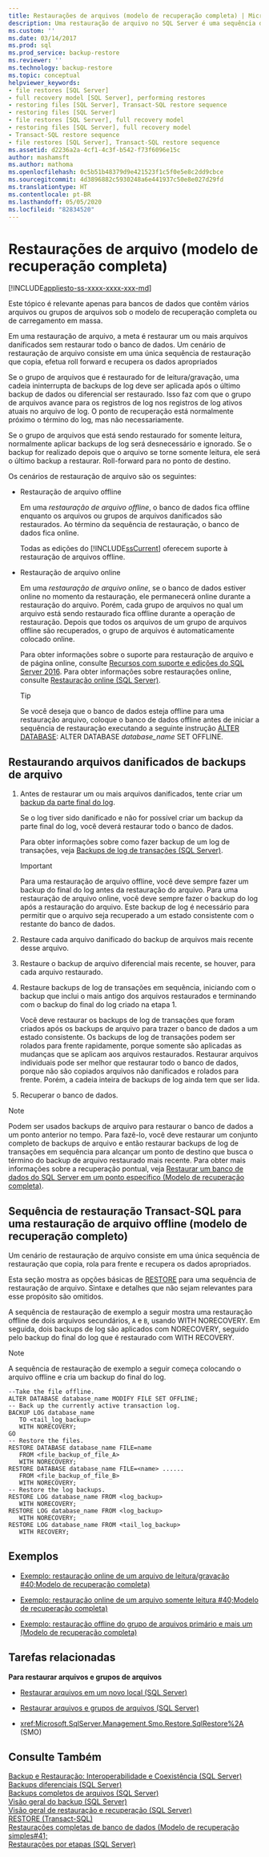 ```yaml
---
title: Restaurações de arquivos (modelo de recuperação completa) | Microsoft Docs
description: Uma restauração de arquivo no SQL Server é uma sequência de restauração que copia, efetue roll forward e recupera um ou mais arquivos de dados sem restaurar todo o banco de dados.
ms.custom: ''
ms.date: 03/14/2017
ms.prod: sql
ms.prod_service: backup-restore
ms.reviewer: ''
ms.technology: backup-restore
ms.topic: conceptual
helpviewer_keywords:
- file restores [SQL Server]
- full recovery model [SQL Server], performing restores
- restoring files [SQL Server], Transact-SQL restore sequence
- restoring files [SQL Server]
- file restores [SQL Server], full recovery model
- restoring files [SQL Server], full recovery model
- Transact-SQL restore sequence
- file restores [SQL Server], Transact-SQL restore sequence
ms.assetid: d2236a2a-4cf1-4c3f-b542-f73f6096e15c
author: mashamsft
ms.author: mathoma
ms.openlocfilehash: 0c5b51b48379d9e421523f1c5f0e5e8c2dd9cbce
ms.sourcegitcommit: 4d3896882c5930248a6e441937c50e8e027d29fd
ms.translationtype: HT
ms.contentlocale: pt-BR
ms.lasthandoff: 05/05/2020
ms.locfileid: "82834520"
---
```

# <a name="file-restores-full-recovery-model"></a>Restaurações de arquivo (modelo de recuperação completa)
[!INCLUDE[appliesto-ss-xxxx-xxxx-xxx-md](../../includes/appliesto-ss-xxxx-xxxx-xxx-md.md)]

  Este tópico é relevante apenas para bancos de dados que contêm vários arquivos ou grupos de arquivos sob o modelo de recuperação completa ou de carregamento em massa.  
  
 Em uma restauração de arquivo, a meta é restaurar um ou mais arquivos danificados sem restaurar todo o banco de dados. Um cenário de restauração de arquivo consiste em uma única sequência de restauração que copia, efetua roll forward e recupera os dados apropriados  
  
 Se o grupo de arquivos que é restaurado for de leitura/gravação, uma cadeia ininterrupta de backups de log deve ser aplicada após o último backup de dados ou diferencial ser restaurado. Isso faz com que o grupo de arquivos avance para os registros de log nos registros de log ativos atuais no arquivo de log. O ponto de recuperação está normalmente próximo o término do log, mas não necessariamente.  
  
 Se o grupo de arquivos que está sendo restaurado for somente leitura, normalmente aplicar backups de log será desnecessário e ignorado. Se o backup for realizado depois que o arquivo se torne somente leitura, ele será o último backup a restaurar. Roll-forward para no ponto de destino.  
  
 Os cenários de restauração de arquivo são os seguintes:  
  
-   Restauração de arquivo offline  
  
     Em uma *restauração de arquivo offline*, o banco de dados fica offline enquanto os arquivos ou grupos de arquivos danificados são restaurados. Ao término da sequência de restauração, o banco de dados fica online.  
  
     Todas as edições do [!INCLUDE[ssCurrent](../../includes/sscurrent-md.md)] oferecem suporte à restauração de arquivos offline.  
  
-   Restauração de arquivo online  
  
     Em uma *restauração de arquivo online*, se o banco de dados estiver online no momento da restauração, ele permanecerá online durante a restauração do arquivo. Porém, cada grupo de arquivos no qual um arquivo está sendo restaurado fica offline durante a operação de restauração. Depois que todos os arquivos de um grupo de arquivos offline são recuperados, o grupo de arquivos é automaticamente colocado online.  
  
     Para obter informações sobre o suporte para restauração de arquivo e de página online, consulte [Recursos com suporte e edições do SQL Server 2016](../../sql-server/editions-and-supported-features-for-sql-server-2016.md). Para obter informações sobre restaurações online, consulte [Restauração online (SQL Server)](../../relational-databases/backup-restore/online-restore-sql-server.md).
  
    > [!TIP]  
    >  Se você deseja que o banco de dados esteja offline para uma restauração arquivo, coloque o banco de dados offline antes de iniciar a sequência de restauração executando a seguinte instrução [ALTER DATABASE](../../t-sql/statements/alter-database-transact-sql-set-options.md): ALTER DATABASE *database_name* SET OFFLINE.  
  
  
##  <a name="restoring-damaged-files-from-file-backups"></a><a name="Overview"></a> Restaurando arquivos danificados de backups de arquivo  
  
1.  Antes de restaurar um ou mais arquivos danificados, tente criar um [backup da parte final do log](../../relational-databases/backup-restore/tail-log-backups-sql-server.md).  
  
     Se o log tiver sido danificado e não for possível criar um backup da parte final do log, você deverá restaurar todo o banco de dados.  
  
     Para obter informações sobre como fazer backup de um log de transações, veja [Backups de log de transações &#40;SQL Server&#41;](../../relational-databases/backup-restore/transaction-log-backups-sql-server.md).  
  
    > [!IMPORTANT]  
    >  Para uma restauração de arquivo offline, você deve sempre fazer um backup do final do log antes da restauração do arquivo. Para uma restauração de arquivo online, você deve sempre fazer o backup do log após a restauração do arquivo. Este backup de log é necessário para permitir que o arquivo seja recuperado a um estado consistente com o restante do banco de dados.  
  
2.  Restaure cada arquivo danificado do backup de arquivos mais recente desse arquivo.  
  
3.  Restaure o backup de arquivo diferencial mais recente, se houver, para cada arquivo restaurado.  
  
4.  Restaure backups de log de transações em sequência, iniciando com o backup que inclui o mais antigo dos arquivos restaurados e terminando com o backup do final do log criado na etapa 1.  
  
     Você deve restaurar os backups de log de transações que foram criados após os backups de arquivo para trazer o banco de dados a um estado consistente. Os backups de log de transações podem ser rolados para frente rapidamente, porque somente são aplicadas as mudanças que se aplicam aos arquivos restaurados. Restaurar arquivos individuais pode ser melhor que restaurar todo o banco de dados, porque não são copiados arquivos não danificados e rolados para frente. Porém, a cadeia inteira de backups de log ainda tem que ser lida.  
  
5.  Recuperar o banco de dados.  

> [!NOTE]  
>  Podem ser usados backups de arquivo para restaurar o banco de dados a um ponto anterior no tempo. Para fazê-lo, você deve restaurar um conjunto completo de backups de arquivo e então restaurar backups de log de transações em sequência para alcançar um ponto de destino que busca o término do backup de arquivo restaurado mais recente. Para obter mais informações sobre a recuperação pontual, veja [Restaurar um banco de dados do SQL Server em um ponto específico &#40;Modelo de recuperação completa&#41;](../../relational-databases/backup-restore/restore-a-sql-server-database-to-a-point-in-time-full-recovery-model.md).  
  
## <a name="transact-sql-restore-sequence-for-an-offline-file-restore-full-recovery-model"></a>Sequência de restauração Transact-SQL para uma restauração de arquivo offline (modelo de recuperação completo)  
 Um cenário de restauração de arquivo consiste em uma única sequência de restauração que copia, rola para frente e recupera os dados apropriados.  
  
 Esta seção mostra as opções básicas de [RESTORE](../../t-sql/statements/restore-statements-transact-sql.md) para uma sequência de restauração de arquivo. Sintaxe e detalhes que não sejam relevantes para esse propósito são omitidos.  
  
 A sequência de restauração de exemplo a seguir mostra uma restauração offline de dois arquivos secundários, `A` e `B`, usando WITH NORECOVERY. Em seguida, dois backups de log são aplicados com NORECOVERY, seguido pelo backup do final do log que é restaurado com WITH RECOVERY.  
  
> [!NOTE]  
>  A sequência de restauração de exemplo a seguir começa colocando o arquivo offline e cria um backup do final do log.  
  
```  
--Take the file offline.  
ALTER DATABASE database_name MODIFY FILE SET OFFLINE;  
-- Back up the currently active transaction log.  
BACKUP LOG database_name  
   TO <tail_log_backup>  
   WITH NORECOVERY;  
GO   
-- Restore the files.  
RESTORE DATABASE database_name FILE=name   
   FROM <file_backup_of_file_A>   
   WITH NORECOVERY;  
RESTORE DATABASE database_name FILE=<name> ......  
   FROM <file_backup_of_file_B>   
   WITH NORECOVERY;  
-- Restore the log backups.  
RESTORE LOG database_name FROM <log_backup>   
   WITH NORECOVERY;  
RESTORE LOG database_name FROM <log_backup>   
   WITH NORECOVERY;  
RESTORE LOG database_name FROM <tail_log_backup>   
   WITH RECOVERY;  
```  
  
## <a name="examples"></a>Exemplos  
  
-   [Exemplo: restauração online de um arquivo de leitura/gravação #40;Modelo de recuperação completa&#41;](../../relational-databases/backup-restore/example-online-restore-of-a-read-write-file-full-recovery-model.md)  
  
-   [Exemplo: restauração online de um arquivo somente leitura #40;Modelo de recuperação completa&#41;](../../relational-databases/backup-restore/example-online-restore-of-a-read-only-file-full-recovery-model.md)  
  
-   [Exemplo: restauração offline do grupo de arquivos primário e mais um &#40;Modelo de recuperação completa&#41;](../../relational-databases/backup-restore/example-offline-restore-of-primary-and-one-other-filegroup-full-recovery-model.md)  
  
##  <a name="related-tasks"></a><a name="RelatedTasks"></a> Tarefas relacionadas  
 **Para restaurar arquivos e grupos de arquivos**  
  
-   [Restaurar arquivos em um novo local &#40;SQL Server&#41;](../../relational-databases/backup-restore/restore-files-to-a-new-location-sql-server.md)  
  
-   [Restaurar arquivos e grupos de arquivos &#40;SQL Server&#41;](../../relational-databases/backup-restore/restore-files-and-filegroups-sql-server.md)  
  
-   <xref:Microsoft.SqlServer.Management.Smo.Restore.SqlRestore%2A> (SMO)  
  
  
## <a name="see-also"></a>Consulte Também  
 [Backup e Restauração: Interoperabilidade e Coexistência &#40;SQL Server&#41;](../../relational-databases/backup-restore/backup-and-restore-interoperability-and-coexistence-sql-server.md)   
 [Backups diferenciais &#40;SQL Server&#41;](../../relational-databases/backup-restore/differential-backups-sql-server.md)   
 [Backups completos de arquivos &#40;SQL Server&#41;](../../relational-databases/backup-restore/full-file-backups-sql-server.md)   
 [Visão geral do backup &#40;SQL Server&#41;](../../relational-databases/backup-restore/backup-overview-sql-server.md)   
 [Visão geral de restauração e recuperação &#40;SQL Server&#41;](../../relational-databases/backup-restore/restore-and-recovery-overview-sql-server.md)   
 [RESTORE &#40;Transact-SQL&#41;](../../t-sql/statements/restore-statements-transact-sql.md)   
 [Restaurações completas de banco de dados &#40;Modelo de recuperação simples#41;](../../relational-databases/backup-restore/complete-database-restores-simple-recovery-model.md)   
 [Restaurações por etapas &#40;SQL Server&#41;](../../relational-databases/backup-restore/piecemeal-restores-sql-server.md)  
  
  
